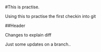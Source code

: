 #This is practise.

Using this to practise the first checkin into git

##Header

Changes to explain diff

Just some updates on a branch..